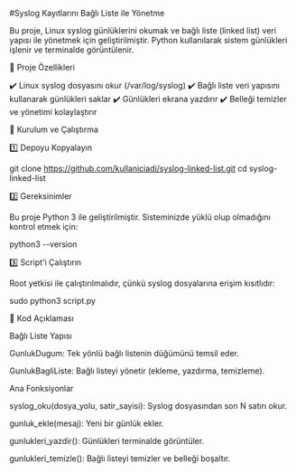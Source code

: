 #Syslog Kayıtlarını Bağlı Liste ile Yönetme

Bu proje, Linux syslog günlüklerini okumak ve bağlı liste (linked list) veri yapısı ile yönetmek için geliştirilmiştir. Python kullanılarak sistem günlükleri işlenir ve terminalde görüntülenir.

📌 Proje Özellikleri

✔️ Linux syslog dosyasını okur (/var/log/syslog)
✔️ Bağlı liste veri yapısını kullanarak günlükleri saklar
✔️ Günlükleri ekrana yazdırır
✔️ Belleği temizler ve yönetimi kolaylaştırır

🚀 Kurulum ve Çalıştırma

1️⃣ Depoyu Kopyalayın

git clone https://github.com/kullaniciadi/syslog-linked-list.git
cd syslog-linked-list

2️⃣ Gereksinimler

Bu proje Python 3 ile geliştirilmiştir. Sisteminizde yüklü olup olmadığını kontrol etmek için:

python3 --version

3️⃣ Script'i Çalıştırın

Root yetkisi ile çalıştırılmalıdır, çünkü syslog dosyalarına erişim kısıtlıdır:

sudo python3 script.py

📜 Kod Açıklaması

Bağlı Liste Yapısı

GunlukDugum: Tek yönlü bağlı listenin düğümünü temsil eder.

GunlukBagliListe: Bağlı listeyi yönetir (ekleme, yazdırma, temizleme).

Ana Fonksiyonlar

syslog_oku(dosya_yolu, satir_sayisi): Syslog dosyasından son N satırı okur.

gunluk_ekle(mesaj): Yeni bir günlük ekler.

gunlukleri_yazdir(): Günlükleri terminalde görüntüler.

gunlukleri_temizle(): Bağlı listeyi temizler ve belleği boşaltır.
